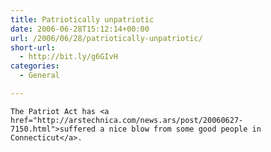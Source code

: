 ```yaml
---
title: Patriotically unpatriotic
date: 2006-06-28T15:12:14+00:00
url: /2006/06/28/patriotically-unpatriotic/
short-url:
  - http://bit.ly/g6GIvH
categories:
  - General

---
```

<div class='microid-mailto+http:sha1:4965ddc78233e2972fc37664c142ed71cd97b43e'>
  
    The Patriot Act has <a href="http://arstechnica.com/news.ars/post/20060627-7150.html">suffered a nice blow from some good people in Connecticut</a>.
  
